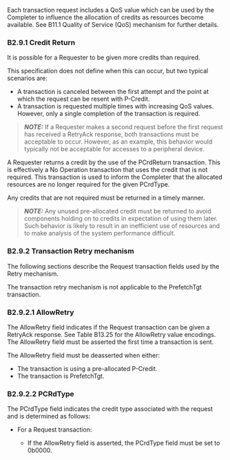 Each transaction request includes a QoS value which can be used by the Completer to influence the allocation of credits as resources become available. See B11.1 Quality of Service (QoS) mechanism for further details.

### B2.9.1 Credit Return

It is possible for a Requester to be given more credits than required.

This specification does not define when this can occur, but two typical scenarios are:

- A transaction is canceled between the first attempt and the point at which the request can be resent with P-Credit.
- A transaction is requested multiple times with increasing QoS values. However, only a single completion of the transaction is required.

> **_NOTE:_** If a Requester makes a second request before the first request has received a RetryAck response, both transactions must be acceptable to occur. However, as an example, this behavior would typically not be acceptable for accesses to a peripheral device.

A Requester returns a credit by the use of the PCrdReturn transaction. This is effectively a No Operation transaction that uses the credit that is not required. This transaction is used to inform the Completer that the allocated resources are no longer required for the given PCrdType.

Any credits that are not required must be returned in a timely manner.

> **_NOTE:_** Any unused pre-allocated credit must be returned to avoid components holding on to credits in expectation of using them later. Such behavior is likely to result in an inefficient use of resources and to make analysis of the system performance difficult.

### B2.9.2 Transaction Retry mechanism

The following sections describe the Request transaction fields used by the Retry mechanism.

The transaction retry mechanism is not applicable to the PrefetchTgt transaction.

### B2.9.2.1 AllowRetry

The AllowRetry field indicates if the Request transaction can be given a RetryAck response. See Table B13.25 for the AllowRetry value encodings. The AllowRetry field must be asserted the first time a transaction is sent.

The AllowRetry field must be deasserted when either:

- The transaction is using a pre-allocated P-Credit.
- The transaction is PrefetchTgt.

### B2.9.2.2 PCRdType

The PCrdType field indicates the credit type associated with the request and is determined as follows:

- For a Request transaction:

    - If the AllowRetry field is asserted, the PCrdType field must be set to 0b0000.